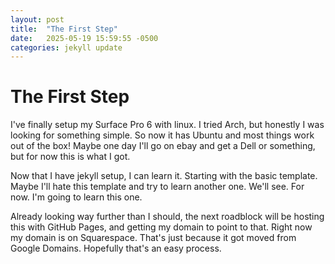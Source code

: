 ```yaml
---
layout: post
title:  "The First Step"
date:   2025-05-19 15:59:55 -0500
categories: jekyll update
---
```


# The First Step

I've finally setup my Surface Pro 6 with linux. I tried Arch, but honestly I was looking for something simple. So now it has Ubuntu and most things work out of the box! Maybe one day I'll go on ebay and get a Dell or something, but for now this is what I got.

Now that I have jekyll setup, I can learn it. Starting with the basic template. Maybe I'll hate this template and try to learn another one. We'll see. For now. I'm going to learn this one.

Already looking way further than I should, the next roadblock will be hosting this with GitHub Pages, and getting my domain to point to that. Right now my domain is on Squarespace. That's just because it got moved from Google Domains. Hopefully that's an easy process.